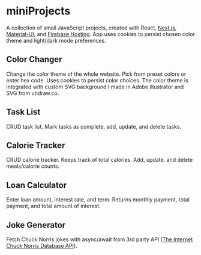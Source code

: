 # miniProjects

A collection of small JavaScript projects, created with React, [Next.js](https://nextjs.org/), [Material-UI](https://material-ui.com/), and [Firebase Hosting](https://firebase.google.com/products/hosting). App uses cookies to persist chosen color theme and light/dark mode preferences.

## Color Changer

Change the color theme of the whole website. Pick from preset colors or enter hex code. Uses cookies to persist color choices. The color theme is integrated with custom SVG background I made in Adobe Illustrator and SVG from undraw.co.

## Task List

CRUD task list. Mark tasks as complete, add, update, and delete tasks.

## Calorie Tracker

CRUD calorie tracker. Keeps track of total calories. Add, update, and delete meals/calorie counts.

## Loan Calculator

Enter loan amount, interest rate, and term. Returns monthly payment, total payment, and total amount of interest.

## Joke Generator

Fetch Chuck Norris jokes with async/await from 3rd party API ([The Internet Chuck Norris Database API](http://www.icndb.com/api/)).
